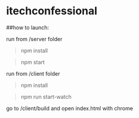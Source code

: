 # itechconfessional

##how to launch:

run from /server folder
  >npm install
  
  >npm start

run from /client folder
  >npm install
  
  >npm run start-watch

go to /client/build and open index.html with chrome
